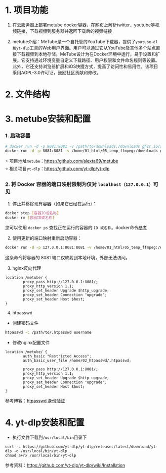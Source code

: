 # 1. 项目功能

1. 在云服务器上部署metube docker容器，在网页上解析twitter、youtube等视频链接，下载视频到服务器并返回下载后的视频链接

2. metube介绍：MeTube是一个自托管的YouTube下载器，提供了`youtube-dl和yt-dlp`工具的Web用户界面。用户可以通过它从YouTube及其他多个站点直接下载视频到本地存储。MeTube设计为在Docker环境中运行，易于设置和扩展。它支持通过环境变量自定义下载路径、用户权限和文件命名规则等设置。此外，它还支持浏览器扩展和iOS快捷方式，提高了访问性和易用性。该项目采用AGPL-3.0许可证，鼓励社区贡献和修改。


# 2. 文件结构




# 3. metube安装和配置

### 1. 启动容器

```bash
# docker run -d -p 8081:8081 -v /path/to/downloads:/downloads ghcr.io/alexta69/metube
docker run -d -p 8081:8081 -v /home/01_html/05_temp_ffmpeg:/downloads ghcr.io/alexta69/metube
```

:star: 项目地址`metube`：https://github.com/alexta69/metube  
:star: 相关项目`yt-dlp`：https://github.com/yt-dlp/yt-dlp  

### 2. 将 Docker 容器的端口映射限制为仅对 `localhost（127.0.0.1）`可见

1. 停止并移除现有容器（如果它已经在运行）：

```bash
docker stop [容器ID或名称]
docker rm [容器ID或名称]
```

您可以使用 `docker ps` 查找正在运行的容器的 `ID 或名称`。docker命令[参考](https://github.com/Yiwei666/03_Python-PHP/wiki/06_docker%E5%91%BD%E4%BB%A4)


2. 使用更新的端口映射重新启动容器：

```bash
docker run -d -p 127.0.0.1:8081:8081 -v /home/01_html/05_temp_ffmpeg:/downloads ghcr.io/alexta69/metube
```

这条命令将容器的 8081 端口仅映射到本地环境，外部无法访问。

3. nginx反向代理

```nginx
location /metube/ {
        proxy_pass http://127.0.0.1:8081/;
        proxy_http_version 1.1;
        proxy_set_header Upgrade $http_upgrade;
        proxy_set_header Connection "upgrade";
        proxy_set_header Host $host;
}
```

4. htpasswd

- 创建密码文件

```bash
htpasswd -c /path/to/.htpasswd username
```

- 修改nginx配置文件

```nginx
location /metube/ {
        auth_basic "Restricted Access";
        auth_basic_user_file /home/02_htpasswd/.htpasswd;

        proxy_pass http://127.0.0.1:8081/;
        proxy_http_version 1.1;
        proxy_set_header Upgrade $http_upgrade;
        proxy_set_header Connection "upgrade";
        proxy_set_header Host $host;
}
```


参考博客：[htpasswd 身份验证](https://github.com/Yiwei666/12_blog/blob/main/004/004.md)


# 4. yt-dlp安装和配置

- 执行文件下载到`/usr/local/bin`目录下

```
curl -L https://github.com/yt-dlp/yt-dlp/releases/latest/download/yt-dlp -o /usr/local/bin/yt-dlp
chmod a+rx /usr/local/bin/yt-dlp
```

参考资料：https://github.com/yt-dlp/yt-dlp/wiki/Installation


